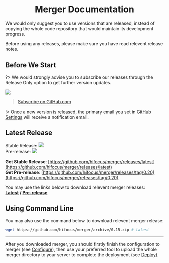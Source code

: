 <h1 align="center">Merger Documentation</h1>

We would only suggest you to use versions that are released, instead of copying the whole code repository that would maintain its development progress.

Before using any releases, please make sure you have read relevent release notes.

## Before We Start

?> We would strongly advise you to subscribe our releases through the Release Only option to get further version updates.

![](https://ae01.alicdn.com/kf/U9b0fe026b30946de850fafb9605207672.png)

> [Subscribe on GitHub.com](https://github.com/hifocus/merger)

!> Once a new version is released, the primary email you set in [GitHub Settings](https://github.com/settings/emails) will receive a notification email.

## Latest Release

Stable Release: ![](https://img.shields.io/github/v/release/hifocus/merger?style=flat-square)<br>
Pre-release: ![](https://img.shields.io/github/v/release/hifocus/merger?include_prereleases&style=flat-square)

**Get Stable Release**: [https://github.com/hifocus/merger/releases/latest](https://github.com/hifocus/merger/releases/latest)<br>
**Get Pre-release**: [https://github.com/hifocus/merger/releases/tag/0.20](https://github.com/hifocus/merger/releases/tag/0.20)

You may use the links below to download relevent merger releases:<br>
**[Latest](https://github.com/hifocus/merger/archive/0.15.zip) / [Pre-release](https://github.com/hifocus/merger/archive/0.20.zip)**

## Using Command Line

You may also use the command below to download relevent merger release:

```bash
wget https://github.com/hifocus/merger/archive/0.15.zip # latest
```

<hr>

After you downloaded merger, you should firstly finish the configuration to merger (see [Configure](/configure)), then use your preferred tool to upload the whole merger directory to your server to complete the deployment (see [Deploy](/deploy)).